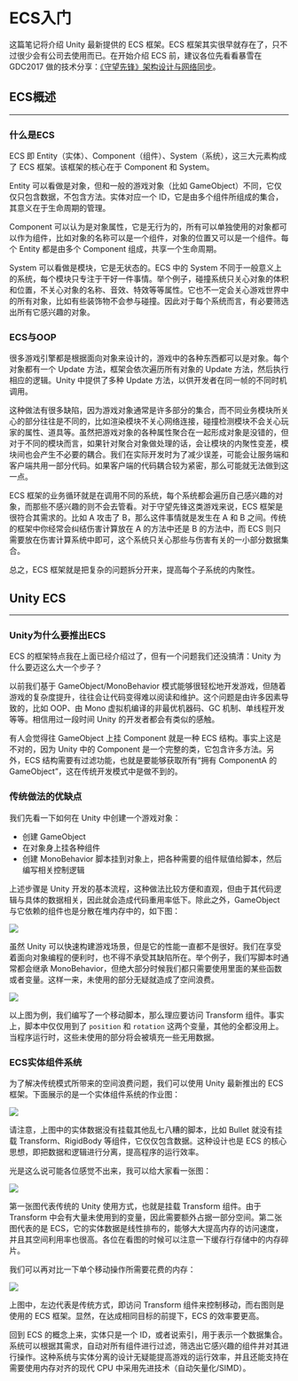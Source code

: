 # ECS入门

这篇笔记将介绍 Unity 最新提供的 ECS 框架。ECS 框架其实很早就存在了，只不过很少会有公司去使用而已。在开始介绍 ECS 前，建议各位先看看暴雪在 GDC2017 做的技术分享：[《守望先锋》架构设计与网络同步](https://gameinstitute.qq.com/community/detail/114516)。

## ECS概述

---

### 什么是ECS

ECS 即 Entity（实体）、Component（组件）、System（系统），这三大元素构成了 ECS 框架。该框架的核心在于 Component 和 System。

Entity 可以看做是对象，但和一般的游戏对象（比如 GameObject）不同，它仅仅只包含数据，不包含方法。实体对应一个 ID，它是由多个组件所组成的集合，其意义在于生命周期的管理。

Component 可以认为是对象属性，它是无行为的，所有可以单独使用的对象都可以作为组件，比如对象的名称可以是一个组件，对象的位置又可以是一个组件。每个 Entity 都是由多个 Component 组成，共享一个生命周期。

System 可以看做是模块，它是无状态的。ECS 中的 System 不同于一般意义上的系统，每个模块只专注于干好一件事情。举个例子，碰撞系统只关心对象的体积和位置，不关心对象的名称、音效、特效等等属性。它也不一定会关心游戏世界中的所有对象，比如有些装饰物不会参与碰撞。因此对于每个系统而言，有必要筛选出所有它感兴趣的对象。

### ECS与OOP

很多游戏引擎都是根据面向对象来设计的，游戏中的各种东西都可以是对象。每个对象都有一个 Update 方法，框架会依次遍历所有对象的 Update 方法，然后执行相应的逻辑。Unity 中提供了多种 Update 方法，以供开发者在同一帧的不同时机调用。

这种做法有很多缺陷，因为游戏对象通常是许多部分的集合，而不同业务模块所关心的部分往往是不同的，比如渲染模块不关心网络连接，碰撞检测模块不会关心玩家的属性、道具等。虽然把游戏对象的各种属性聚合在一起形成对象是没错的，但对于不同的模块而言，如果针对聚合对象做处理的话，会让模块的内聚性变差，模块间也会产生不必要的耦合。我们在实际开发时为了减少误差，可能会让服务端和客户端共用一部分代码。如果客户端的代码耦合较为紧密，那么可能就无法做到这一点。

ECS 框架的业务循环就是在调用不同的系统，每个系统都会遍历自己感兴趣的对象，而那些不感兴趣的则不会去管看。对于守望先锋这类游戏来说，ECS 框架是很符合其需求的。比如 A 攻击了 B，那么这件事情就是发生在 A 和 B 之间。传统的框架中你经常会纠结伤害计算放在 A 的方法中还是 B 的方法中，而 ECS 则只需要放在伤害计算系统中即可，这个系统只关心那些与伤害有关的一小部分数据集合。

总之，ECS 框架就是把复杂的问题拆分开来，提高每个子系统的内聚性。

## Unity ECS

---

### Unity为什么要推出ECS

ECS 的框架特点我在上面已经介绍过了，但有一个问题我们还没搞清：Unity 为什么要迈这么大一个步子？

以前我们基于 GameObject/MonoBehavior 模式能够很轻松地开发游戏，但随着游戏的复杂度提升，往往会让代码变得难以阅读和维护。这个问题是由许多因素导致的，比如 OOP、由 Mono 虚拟机编译的非最优机器码、GC 机制、单线程开发等等。相信用过一段时间 Unity 的开发者都会有类似的感触。

有人会觉得往 GameObject 上挂 Component 就是一种 ECS 结构。事实上这是不对的，因为 Unity 中的 Component 是一个完整的类，它包含许多方法。另外，ECS 结构需要有过滤功能，也就是要能够获取所有“拥有 ComponentA 的 GameObject”，这在传统开发模式中是做不到的。

### 传统做法的优缺点

我们先看一下如何在 Unity 中创建一个游戏对象：

* 创建 GameObject
* 在对象身上挂各种组件
* 创建 MonoBehavior 脚本挂到对象上，把各种需要的组件赋值给脚本，然后编写相关控制逻辑

上述步骤是 Unity 开发的基本流程，这种做法比较方便和直观，但由于其代码逻辑与具体的数据相关，因此就会造成代码重用率低下。除此之外，GameObject 与它依赖的组件也是分散在堆内存中的，如下图：

![](http://cdn.fantasticmiao.cn/image/post/Unity/Advanced/ECS%E5%85%A5%E9%97%A8/%E6%B8%B8%E6%88%8F%E5%AF%B9%E8%B1%A1%E5%86%85%E5%AD%98%E5%BC%95%E7%94%A8.png)

虽然 Unity 可以快速构建游戏场景，但是它的性能一直都不是很好。我们在享受着面向对象编程的便利时，也不得不承受其缺陷所在。举个例子，我们写脚本时通常都会继承 MonoBehavior，但绝大部分时候我们都只需要使用里面的某些函数或者变量。这样一来，未使用的部分无疑就造成了空间浪费。

![](http://cdn.fantasticmiao.cn/image/post/Unity/Advanced/ECS%E5%85%A5%E9%97%A8/%E7%A9%BA%E9%97%B4%E6%B5%AA%E8%B4%B9%E9%97%AE%E9%A2%98.png)

以上图为例，我们编写了一个移动脚本，那么理应要访问 Transform 组件。事实上，脚本中仅仅用到了 `position` 和 `rotation` 这两个变量，其他的全都没用上。当程序运行时，这些未使用的部分将会被填充一些无用数据。

### ECS实体组件系统

为了解决传统模式所带来的空间浪费问题，我们可以使用 Unity 最新推出的 ECS 框架。下面展示的是一个实体组件系统的作业图：

![](http://cdn.fantasticmiao.cn/image/post/Unity/Advanced/ECS%E5%85%A5%E9%97%A8/%E5%AE%9E%E4%BD%93%E7%BB%84%E4%BB%B6%E7%B3%BB%E7%BB%9F.PNG)

请注意，上图中的实体数据没有挂载其他乱七八糟的脚本，比如 Bullet 就没有挂载 Transform、RigidBody 等组件，它仅仅包含数据。这种设计也是 ECS 的核心思想，即把数据和逻辑进行分离，提高程序的运行效率。

光是这么说可能各位感觉不出来，我可以给大家看一张图：

![](http://cdn.fantasticmiao.cn/image/post/Unity/Advanced/ECS%E5%85%A5%E9%97%A8/%E7%A9%BA%E9%97%B4%E5%88%A9%E7%94%A8%E7%8E%87%E5%AF%B9%E6%AF%94.jpg)

第一张图代表传统的 Unity 使用方式，也就是挂载 Transform 组件。由于 Transform 中会有大量未使用到的变量，因此需要额外占据一部分空间。第二张图代表的是 ECS，它的实体数据是线性排布的，能够大大提高内存的访问速度，并且其空间利用率也很高。各位在看图的时候可以注意一下缓存行存储中的内存碎片。

我们可以再对比一下单个移动操作所需要花费的内存：

![](http://cdn.fantasticmiao.cn/image/post/Unity/Advanced/ECS%E5%85%A5%E9%97%A8/%E5%8D%95%E4%B8%AA%E7%A7%BB%E5%8A%A8%E6%93%8D%E4%BD%9C%E6%89%80%E9%9C%80%E5%86%85%E5%AD%98%E7%A9%BA%E9%97%B4%E7%9A%84%E5%AF%B9%E6%AF%94%E5%9B%BE.jpg)

上图中，左边代表是传统方式，即访问 Transform 组件来控制移动，而右图则是使用的 ECS 框架。显然，在达成相同目标的前提下，ECS 的效率要更高。

回到 ECS 的概念上来，实体只是一个 ID，或者说索引，用于表示一个数据集合。系统可以根据其需求，自动对所有组件进行过滤，筛选出它感兴趣的组件并对其进行操作。这种系统与实体分离的设计无疑能提高游戏的运行效率，并且还能支持在需要使用内存对齐的现代 CPU 中采用先进技术（自动矢量化/SIMD）。
